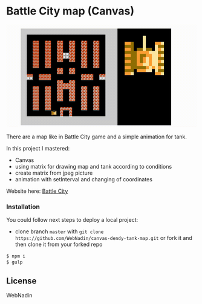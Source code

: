 # Battle City map (Canvas)

![Battle City](https://github.com/WebNadin/canvas-dendy-tank-map/raw/master/src/images/tank-gif.gif)

There are a map like in Battle City game and a simple animation for tank.

 In this project I mastered:
 - Canvas
 - using matrix for drawing map and tank according to conditions
 - create matrix from jpeg picture
 - animation with setInterval and changing of coordinates

 Website here: [Battle City](http://webnadin.inf.ua/battle-city/)

### Installation

You could follow next steps to deploy a local project:
 - clone branch `master` with `git clone https://github.com/WebNadin/canvas-dendy-tank-map.git` or fork it and then
 clone it from your forked repo

 ```
$ npm i
$ gulp
```


License
----

WebNadin